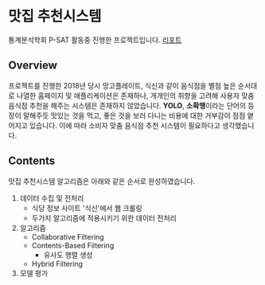 # 맛집 추천시스템

통계분석학회 P-SAT 활동중 진행한 프로젝트입니다. [리포트](https://github.com/sanghyun614/Matjib-RecSys/blob/master/%EB%A7%9B%EC%A7%91%20%EC%B6%94%EC%B2%9C%EC%8B%9C%EC%8A%A4%ED%85%9C%20%EB%A6%AC%ED%8F%AC%ED%8A%B8.pdf)

## Overview
프로젝트를 진행한 2018년 당시 망고플레이트, 식신과 같이 음식점을 별점 높은 순서대로 나열한 홈페이지 및 애플리케이션은 존재하나, 개개인의 취향을 고려해 사용자 맞춤 음식점 추천을 해주는 시스템은 존재하지 않았습니다. **YOLO**, **소확행**이라는 단어의 등장이 말해주듯 맛있는 것을 먹고, 좋은 것을 보러 다니는 비용에 대한 거부감이 점점 옅어지고 있습니다. 이에 따라 소비자 맞춤 음식점 추천 시스템이 필요하다고 생각했습니다.

## Contents
맛집 추천시스템 알고리즘은 아래와 같은 순서로 완성하였습니다.

1. 데이터 수집 및 전처리
   * 식당 정보 사이트 '식신'에서 웹 크롤링
   * 두가지 알고리즘에 적용시키기 위한 데이터 전처리
2. 알고리즘
   * Collaborative Filtering
   * Contents-Based Filtering
      * 유사도 행렬 생성
   * Hybrid Filtering
3. 모델 평가
